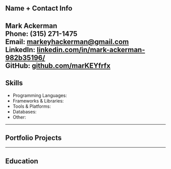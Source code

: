 ## Name + Contact Info
**Mark Ackerman**  
Phone: (315) 271-1475  
Email: markeyhackerman@gmail.com  
LinkedIn: [linkedin.com/in/mark-ackerman-982b35196/](https://linkedin.com/in/mark-ackerman-982b35196/)  
GitHub: [github.com/marKEYfrfx](https://github.com/marKEYfrfx)  
---

## Skills
- Programming Languages:
- Frameworks & Libraries:
- Tools & Platforms:
- Databases:
- Other:

---

## Portfolio Projects

---

## Education

